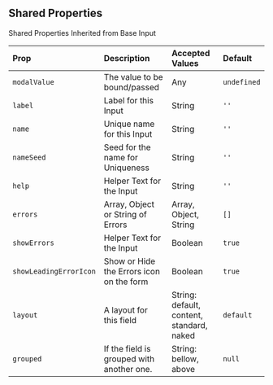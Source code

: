 ## Shared Properties
Shared Properties Inherited from Base Input

| Prop                   | Description                               | Accepted Values                           | Default     |
|:-----------------------|:------------------------------------------|:------------------------------------------|:------------|
| `modalValue`           | The value to be bound/passed              | Any                                       | `undefined` |
| `label`                | Label for this Input                      | String                                    | `''`        |
| `name`                 | Unique name for this Input                | String                                    | `''`        |
| `nameSeed`             | Seed for the name for Uniqueness          | String                                    | `''`        |
| `help`                 | Helper Text for the Input                 | String                                    | `''`        |
| `errors`               | Array, Object or String of Errors         | Array, Object, String                     | `[]`        |
| `showErrors`           | Helper Text for the Input                 | Boolean                                   | `true`      |
| `showLeadingErrorIcon` | Show or Hide the Errors icon on the form  | Boolean                                   | `true`      |
| `layout`               | A layout for this field                   | String: default, content, standard, naked | `default`   |
| `grouped`              | If the field is grouped with another one. | String: bellow, above                     | `null`      |

